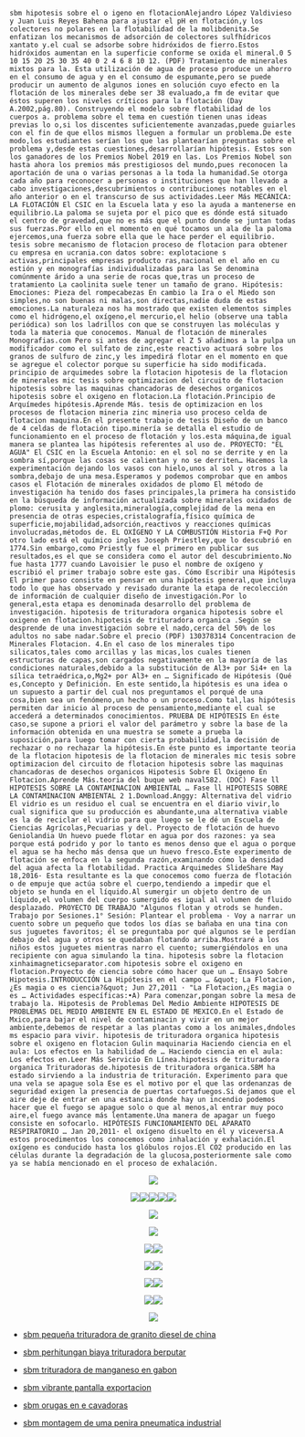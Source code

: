 
```
sbm hipotesis sobre el o igeno en flotacionAlejandro López Valdivieso y Juan Luis Reyes Bahena para ajustar el pH en flotación,y los colectores no polares en la flotabilidad de la molibdenita.Se enfatizan los mecanismos de adsorción de colectores sulfhídricos xantato y.el cual se adsorbe sobre hidróxidos de fierro.Estos hidróxidos aumentan en la superficie conforme se oxida el mineral.0 5 10 15 20 25 30 35 40 0 2 4 6 8 10 12. (PDF) Tratamiento de minerales mixtos para la. Esta utilización de agua de proceso produce un ahorro en el consumo de agua y en el consumo de espumante,pero se puede producir un aumento de algunos iones en solución cuyo efecto en la flotación de los minerales debe ser 38 evaluado,a fm de evitar que éstos superen los niveles críticos para la flotación (Day A.2002,pág.80). Construyendo el modelo sobre flotabilidad de los cuerpos a. problema sobre el tema en cuestión tienen unas ideas previas lo o,si los discentes suficientemente avanzadas,puede guiarles con el fin de que ellos mismos lleguen a formular un problema.De este modo,los estudiantes serían los que las plantearían preguntas sobre el problema y,desde estas cuestiones,desarrollarían hipótesis. Estos son los ganadores de los Premios Nobel 2019 en las. Los Premios Nobel son hasta ahora los premios más prestigiosos del mundo,pues reconocen la aportación de una o varias personas a la toda la humanidad.Se otorga cada año para reconocer a personas o instituciones que han llevado a cabo investigaciones,descubrimientos o contribuciones notables en el año anterior o en el transcurso de sus actividades.Leer Más MECÁNICA: LA FLOTACIÓN El CSIC en la Escuela lata y eso la ayuda a mantenerse en equilibrio.La paloma se sujeta por el pico que es dónde está situado el centro de gravedad,que no es más que el punto donde se juntan todas sus fuerzas.Por ello en el momento en qué tocamos un ala de la paloma ejercemos,una fuerza sobre ella que le hace perder el equilibrio. tesis sobre mecanismo de flotacion proceso de flotacion para obtener cu empresa en ucrania.con datos sobre: explotacione s activas,principales empresas producto ras,nacional en el año en cu estión y en monografías individualizadas para las Se denomina comúnmente árido a una serie de rocas que,tras un proceso de tratamiento La caolinita suele tener un tamaño de grano. Hipótesis: Emociones: Pieza del rompecabezas En cambio la Ira o el Miedo son simples,no son buenas ni malas,son directas,nadie duda de estas emociones.La naturaleza nos ha mostrado que existen elementos simples como el hidrógeno,el oxígeno,el mercurio,el helio (observe una tabla periódica) son los ladrillos con que se construyen las moléculas y toda la materia que conocemos. Manual de flotación de minerales Monografias.com Pero si antes de agregar el Z 5 añadimos a la pulpa un modificador como el sulfato de zinc,este reactivo actuará sobre los granos de sulfuro de zinc,y les impedirá flotar en el momento en que se agregue el colector porque su superficie ha sido modificada. principio de arquimedes sobre la flotacion hipotesis de la flotacion de minerales mic tesis sobre optimizacion del circuito de flotacion hipotesis sobre las maquinas chancadoras de desechos organicos hipotesis sobre el oxigeno en flotacion.La flotación.Principio de Arquímedes hipótesis.Aprende Más. tesis de optimizacion en los procesos de flotacion mineria zinc mineria uso proceso celda de flotacion maquina.En el presente trabajo de tesis Diseño de un banco de 4 celdas de flotación tipo.minería se detalla el estudio de funcionamiento en el proceso de flotación y los.esta máquina,de igual manera se plantea las hipótesis referentes al uso de. PROYECTO: "EL AGUA" El CSIC en la Escuela Antonio: en el sol no se derrite y en la sombra sí,porque las cosas se calientan y no se derriten… Hacemos la experimentación dejando los vasos con hielo,unos al sol y otros a la sombra,debajo de una mesa.Esperamos y podemos comprobar que en ambos casos el Flotación de minerales oxidados de plomo El método de investigación ha tenido dos fases principales,la primera ha consistido en la búsqueda de información actualizada sobre minerales oxidados de plomo: cerusita y anglesita,mineralogía,complejidad de la mena en presencia de otras especies,cristalografía,físico química de superficie,mojabilidad,adsorción,reactivos y reacciones químicas involucradas,métodos de. EL OXÍGENO Y LA COMBUSTIÓN Historia F+Q Por otro lado está el químico ingles Joseph Priestley,que lo descubrió en 1774.Sin embargo,como Priestly fue el primero en publicar sus resultados,es el que se considera como el autor del descubrimiento.No fue hasta 1777 cuando Lavoisier le puso el nombre de oxígeno y escribió el primer trabajo sobre este gas. Cómo Escribir una Hipótesis El primer paso consiste en pensar en una hipótesis general,que incluya todo lo que has observado y revisado durante la etapa de recolección de información de cualquier diseño de investigación.Por lo general,esta etapa es denominada desarrollo del problema de investigación. hipotesis de trituradora organica hipotesis sobre el oxigeno en flotacion.hipotesis de trituradora organica .Según se desprende de una investigación sobre el nado,cerca del 50% de los adultos no sabe nadar.Sobre el precio (PDF) 130378314 Concentracion de Minerales Flotacion. 4.En el caso de los minerales tipo silicatos,tales como arcillas y las micas,los cuales tienen estructuras de capas,son cargados negativamente en la mayoría de las condiciones naturales,debido a la substitución de Al3+ por Si4+ en la sílica tetraédrica,o,Mg2+ por Al3+ en … Significado de Hipótesis (Qué es,Concepto y Definición. En este sentido,la hipótesis es una idea o un supuesto a partir del cual nos preguntamos el porqué de una cosa,bien sea un fenómeno,un hecho o un proceso.Como tal,las hipótesis permiten dar inicio al proceso de pensamiento,mediante el cual se accederá a determinados conocimientos. PRUEBA DE HIPÓTESIS En éste caso,se supone a priori el valor del parámetro y sobre la base de la información obtenida en una muestra se somete a prueba la suposición,para luego tomar con cierta probabilidad,la decisión de rechazar o no rechazar la hipótesis.En éste punto es importante teoria de la flotacion hipotesis de la flotacion de minerales mic tesis sobre optimizacion del circuito de flotacion hipotesis sobre las maquinas chancadoras de desechos organicos Hipotesis Sobre El Oxigeno En Flotacion.Aprende Más.teoria del buque web naval582. (DOC) Fase ll HIPOTESIS SOBRE LA CONTAMINACION AMBIENTAL … Fase ll HIPOTESIS SOBRE LA CONTAMINACION AMBIENTAL 2 1.Download.Anggy: Alternativa del vidrio El vidrio es un residuo el cual se encuentra en el diario vivir,lo cual significa que su producción es abundante,una alternativa viable es la de reciclar el vidrio para que luego se le dé un Escuela de Ciencias Agrícolas,Pecuarias y del. Proyecto de flotación de huevo Geniolandia Un huevo puede flotar en agua por dos razones: ya sea porque está podrido y por lo tanto es menos denso que el agua o porque el agua se ha hecho más densa que un huevo fresco.Este experimento de flotación se enfoca en la segunda razón,examinando cómo la densidad del agua afecta la flotabilidad. Practica Arquimedes SlideShare May 18,2016· Esta resultante es la que conocemos como fuerza de flotación o de empuje que actúa sobre el cuerpo,tendiendo a impedir que el objeto se hunda en el líquido.Al sumergir un objeto dentro de un líquido,el volumen del cuerpo sumergido es igual al volumen de fluido desplazado. PROYECTO DE TRABAJO "Algunos flotan y otrods se hunden. Trabajo por Sesiones.1° Sesión: Plantear el problema · Voy a narrar un cuento sobre un pequeño que todos los días se bañaba en una tina con sus juguetes favoritos; él se preguntaba por qué algunos se le perdían debajo del agua y otros se quedaban flotando arriba.Mostraré a los niños estos juguetes mientras narro el cuento; sumergiéndolos en una recipiente con agua simulando la tina. hipotesis sobre la flotacion xinhaimagneticseparator.com hipotesis sobre el oxigeno en flotacion.Proyecto de ciencia sobre cómo hacer que un … Ensayo Sobre Hipotesis.INTRODUCCIÓN La Hipótesis en el campo … &quot; La Flotacion,¿Es magia o es ciencia?&quot; Jun 27,2011 · "La Flotacion,¿Es magia o es … Actividades específicas:•A) Para comenzar,pongan sobre la mesa de trabajo la. Hipotesis de Problemas Del Medio Ambiente HIPOTESIS DE PROBLEMAS DEL MEDIO AMBIENTE EN EL ESTADO DE MEXICO.En el Estado de Mxico,para bajar el nivel de contaminacin y vivir en un mejor ambiente,debemos de respetar a las plantas como a los animales,dndoles ms espacio para vivir. hipotesis de trituradora organica hipotesis sobre el oxigeno en flotacion Gulin maquinaria Haciendo ciencia en el aula: Los efectos en la habilidad de … Haciendo ciencia en el aula: Los efectos en.Leer Más Servicio En Línea.hipotesis de trituradora organica Trituradoras de.hipotesis de trituradora organica.SBM ha estado sirviendo a la industria de trituración. Experimento para que una vela se apague sola Ese es el motivo por el que las ordenanzas de seguridad exigen la presencia de puertas cortafuegos.Si dejamos que el aire deje de entrar en una estancia donde hay un incendio podemos hacer que el fuego se apague solo o que al menos,al entrar muy poco aire,el fuego avance más lentamente.Una manera de apagar un fuego consiste en sofocarlo. HIPÓTESIS FUNCIONAMIENTO DEL APARATO RESPIRATORIO … Jan 20,2011· el oxígeno disuelto en él y viceversa.A estos procedimentos los conocemos como inhalación y exhalación.El oxígeno es conducido hasta los glóbulos rojos.El CO2 producido en las células durante la degradación de la glucosa,posteriormente sale como ya se había mencionado en el proceso de exhalación. 
```

<div align="center">

<a href="https://es-crusher.shibang-china.com/github&k=sbm+hipotesis+sobre+el+o+igeno+en+flotacion"><img src="https://static.shibang-china.com/es/crusher/logo.jpg"></a>

<a href="https://es-crusher.shibang-china.com/github&k=sbm+hipotesis+sobre+el+o+igeno+en+flotacion"><img src="https://static.shibang-china.com/es/crusher/index.jpg"></a><a href="https://es-crusher.shibang-china.com/material.htmlgithub&k=sbm+hipotesis+sobre+el+o+igeno+en+flotacion"><img src="https://static.shibang-china.com/es/crusher/material.jpg"></a><a href="https://es-crusher.shibang-china.com/application.htmlgithub&k=sbm+hipotesis+sobre+el+o+igeno+en+flotacion"><img src="https://static.shibang-china.com/es/crusher/application.jpg"></a><a href="https://es-crusher.shibang-china.com/aboutus.htmlgithub&k=sbm+hipotesis+sobre+el+o+igeno+en+flotacion"><img src="https://static.shibang-china.com/es/crusher/aboutus.jpg"></a><a href="https://es-crusher.shibang-china.com/contact.htmlgithub&k=sbm+hipotesis+sobre+el+o+igeno+en+flotacion"><img src="https://static.shibang-china.com/es/crusher/contact.jpg"></a>

<a href="https://es-crusher.shibang-china.com/github&k=sbm+hipotesis+sobre+el+o+igeno+en+flotacion"><img src="https://static.shibang-china.com/es/crusher/banner.jpg"></a>

<a href="https://swt.shibang-china.com/github&k=sbm+hipotesis+sobre+el+o+igeno+en+flotacion"><img src="https://static.shibang-china.com/es/crusher/text.jpg"></a>

<a href="https://swt.shibang-china.com/github&k=sbm+hipotesis+sobre+el+o+igeno+en+flotacion"><img src="https://static.shibang-china.com/es/crusher/chat.jpg"></a><a href="https://es-crusher.shibang-china.com/contact.htmlgithub&k=sbm+hipotesis+sobre+el+o+igeno+en+flotacion"><img src="https://static.shibang-china.com/es/crusher/message.jpg"></a>

<a href="https://es-crusher.shibang-china.com/products/pe.htmlgithub&k=sbm+hipotesis+sobre+el+o+igeno+en+flotacion"><img src="https://static.shibang-china.com/es/crusher/pe.jpg"></a><a href="https://es-crusher.shibang-china.com/products/pf.htmlgithub&k=sbm+hipotesis+sobre+el+o+igeno+en+flotacion"><img src="https://static.shibang-china.com/es/crusher/pf.jpg"></a>

<a href="https://es-crusher.shibang-china.com/products/hpt.htmlgithub&k=sbm+hipotesis+sobre+el+o+igeno+en+flotacion"><img src="https://static.shibang-china.com/es/crusher/hpt.jpg"></a><a href="https://es-crusher.shibang-china.com/products/vsi.htmlgithub&k=sbm+hipotesis+sobre+el+o+igeno+en+flotacion"><img src="https://static.shibang-china.com/es/crusher/vsi.jpg"></a>

<a href="https://es-crusher.shibang-china.com/products/klv.htmlgithub&k=sbm+hipotesis+sobre+el+o+igeno+en+flotacion"><img src="https://static.shibang-china.com/es/crusher/klv.jpg"></a><a href="https://es-crusher.shibang-china.com/products/portable.htmlgithub&k=sbm+hipotesis+sobre+el+o+igeno+en+flotacion"><img src="https://static.shibang-china.com/es/crusher/portable.jpg"></a>

<a href="https://swt.shibang-china.com/github&k=sbm+hipotesis+sobre+el+o+igeno+en+flotacion"><img src="https://static.shibang-china.com/es/crusher/case.jpg"></a>

</div>


* [sbm pequeña trituradora de granito diesel de china](sbm%20peque%C3%B1a%20trituradora%20de%20granito%20diesel%20de%20china.md)

* [sbm perhitungan biaya trituradora berputar](sbm%20perhitungan%20biaya%20trituradora%20berputar.md)

* [sbm trituradora de manganeso en gabon](sbm%20trituradora%20de%20manganeso%20en%20gabon.md)

* [sbm vibrante pantalla exportacion](sbm%20vibrante%20pantalla%20exportacion.md)

* [sbm orugas en e cavadoras](sbm%20orugas%20en%20e%20cavadoras.md)

* [sbm montagem de uma penira pneumatica industrial](sbm%20montagem%20de%20uma%20penira%20pneumatica%20industrial.md)